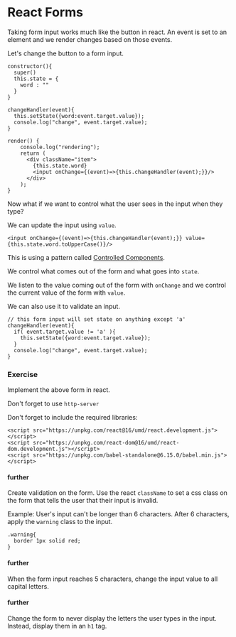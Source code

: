 # React Forms

Taking form input works much like the button in react. An event is set to an element and we render changes based on those events.

Let's change the button to a form input.

```
constructor(){
  super()
  this.state = {
    word : ""
  }
}

changeHandler(event){
  this.setState({word:event.target.value});
  console.log("change", event.target.value);
}

render() {
    console.log("rendering");
    return (
      <div className="item">
        {this.state.word}
        <input onChange={(event)=>{this.changeHandler(event);}}/>
      </div>
    );
}
```

Now what if we want to control what the user sees in the input when they type?

We can update the input using `value`.

```
<input onChange={(event)=>{this.changeHandler(event);}} value={this.state.word.toUpperCase()}/>
```

This is using a pattern called [Controlled Components](https://reactjs.org/docs/forms.html).

We control what comes out of the form and what goes into `state`.

We listen to the value coming out of the form with `onChange` and we control the current value of the form with `value`.

We can also use it to validate an input.

```
// this form input will set state on anything except 'a'
changeHandler(event){
  if( event.target.value != 'a' ){
    this.setState({word:event.target.value});
  }
  console.log("change", event.target.value);
}
```

### Exercise
Implement the above form in react.

Don't forget to use `http-server`

Don't forget to include the required libraries:

```
<script src="https://unpkg.com/react@16/umd/react.development.js"></script>
<script src="https://unpkg.com/react-dom@16/umd/react-dom.development.js"></script>
<script src="https://unpkg.com/babel-standalone@6.15.0/babel.min.js"></script>
```

#### further
Create validation on the form. Use the react `className` to set a css class on the form that tells the user that their input is invalid.

Example: User's input can't be longer than 6 characters. After 6 characters, apply the `warning` class to the input.

```
.warning{
  border 1px solid red;
}
```

#### further
When the form input reaches 5 characters, change the input value to all capital letters.

#### further
Change the form to never display the letters the user types in the input. Instead, display them in an `h1` tag.
